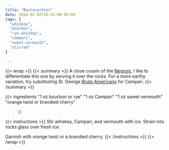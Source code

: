 ```yaml
---
title: "Boulevardier"
date: 2018-02-02T16:41:08-05:00
tags: [
  "whiskey",
  "bourbon",
  "rye-whiskey",
  "campari",
  "sweet-vermouth",
  "stirred"
]

---
```

{{< wrap >}}
{{< summary >}}
A close cousin of the [Negroni](/drinks/negroni/), I like to differentiate this one by serving it over the rocks. For a more earthy variation, try substituting St. George [Bruto Americano](http://stgeorgespirits.com/spirits/bruto-americano/) for Campari.
{{< /summary >}}


{{< ingredients
  "1 oz bourbon or rye"
  "1 oz Campari"
  "1 oz sweet vermouth"
  "orange twist or brandied cherry"
>}}


{{< instructions >}}
Stir whiskey, Campari, and vermouth with ice. Strain into rocks glass over fresh ice.

Garnish with orange twist or a brandied cherry.
{{< /instructions >}}
{{< /wrap >}}
